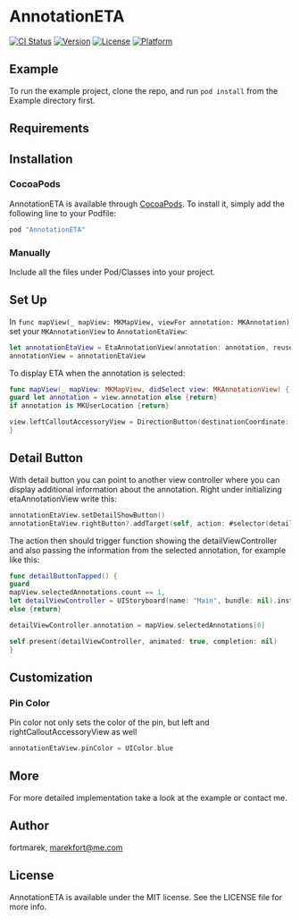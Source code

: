 # AnnotationETA

[![CI Status](http://img.shields.io/travis/fortmarek/AnnotationETA.svg?style=flat)](https://travis-ci.org/fortmarek/AnnotationETA)
[![Version](https://img.shields.io/cocoapods/v/AnnotationETA.svg?style=flat)](http://cocoapods.org/pods/AnnotationETA)
[![License](https://img.shields.io/cocoapods/l/AnnotationETA.svg?style=flat)](http://cocoapods.org/pods/AnnotationETA)
[![Platform](https://img.shields.io/cocoapods/p/AnnotationETA.svg?style=flat)](http://cocoapods.org/pods/AnnotationETA)

## Example

To run the example project, clone the repo, and run `pod install` from the Example directory first.

## Requirements

## Installation

### CocoaPods

AnnotationETA is available through [CocoaPods](http://cocoapods.org). To install
it, simply add the following line to your Podfile:

```ruby
pod "AnnotationETA"
```

### Manually

Include all the files under Pod/Classes into your project.


## Set Up

In `func mapView(_ mapView: MKMapView, viewFor annotation: MKAnnotation)` set your `MKAnnotationView` to `AnnotationEtaView`:
```swift 
let annotationEtaView = EtaAnnotationView(annotation: annotation, reuseIdentifier: "etaAnnotationIdentifier")
annotationView = annotationEtaView
```

To display ETA when the annotation is selected:

```swift
func mapView(_ mapView: MKMapView, didSelect view: MKAnnotationView) {
guard let annotation = view.annotation else {return}
if annotation is MKUserLocation {return}

view.leftCalloutAccessoryView = DirectionButton(destinationCoordinate: annotation.coordinate, locationManager: self.locationManager, \ntransportType: .automobile, destinationName: annotation.title ?? "")
}
```

## Detail Button

With detail button you can point to another view controller where you can display additional information about the annotation. Right under initializing etaAnnotationView write this:

```swift 
annotationEtaView.setDetailShowButton()
annotationEtaView.rightButton?.addTarget(self, action: #selector(detailButtonTapped), for: .touchUpInside)
```

The action then should trigger function showing the detailViewController and also passing the information from the selected annotation, for example like this:

```swift
func detailButtonTapped() {
guard
mapView.selectedAnnotations.count == 1,
let detailViewController = UIStoryboard(name: "Main", bundle: nil).instantiateViewController(withIdentifier: "detailVC") as? DetailViewController
else {return}

detailViewController.annotation = mapView.selectedAnnotations[0]

self.present(detailViewController, animated: true, completion: nil)
}
```

## Customization

### Pin Color

Pin color not only sets the color of the pin, but left and rightCalloutAccessoryView as well

```swift 
annotationEtaView.pinColor = UIColor.blue
```

## More

For more detailed implementation take a look at the example or contact me.

## Author

fortmarek, marekfort@me.com

## License

AnnotationETA is available under the MIT license. See the LICENSE file for more info.


